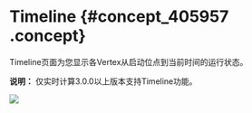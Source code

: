 # Timeline {#concept_405957 .concept}

Timeline页面为您显示各Vertex从启动位点到当前时间的运行状态。

**说明：** 仅实时计算3.0.0以上版本支持Timeline功能。

![](http://static-aliyun-doc.oss-cn-hangzhou.aliyuncs.com/assets/img/328779/156344343848316_zh-CN.png)

